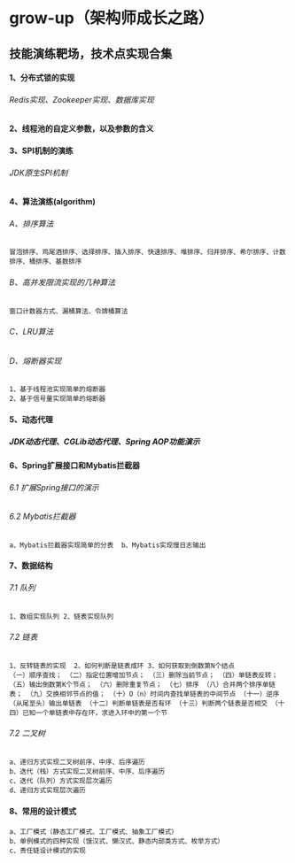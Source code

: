# grow-up（架构师成长之路）
## 技能演练靶场，技术点实现合集
#### 1、分布式锁的实现
###### Redis实现、Zookeeper实现、数据库实现
#### 2、线程池的自定义参数，以及参数的含义
#### 3、SPI机制的演练
###### JDK原生SPI机制
#### 4、算法演练(algorithm)
###### A、排序算法 
`冒泡排序、鸡尾酒排序、选择排序、插入排序、快速排序、堆排序、归并排序、希尔排序、计数排序、桶排序、基数排序`
###### B、高并发限流实现的几种算法
`窗口计数器方式、漏桶算法、令牌桶算法`
###### C、LRU算法

###### D、熔断器实现
`1、基于线程池实现简单的熔断器`<br/>
`2、基于信号量实现简单的熔断器`

#### 5、动态代理
##### JDK动态代理、CGLib动态代理、Spring AOP功能演示
#### 6、Spring扩展接口和Mybatis拦截器
###### 6.1 扩展Spring接口的演示
###### 6.2 Mybatis拦截器
`a、Mybatis拦截器实现简单的分表  b、Mybatis实现慢日志输出 `
#### 7、数据结构
###### 7.1 队列
`1、数组实现队列 2、链表实现队列`
###### 7.2 链表
`1、反转链表的实现  2、如何判断是链表成环 3、如何获取到倒数第N个结点`<br/>
`（一）顺序查找；
 （二）指定位置增加节点；
 （三）删除当前节点；
 （四）单链表反转；
 （五）输出倒数第K个节点；
 （六）删除重复节点；
 （七）排序
 （八）合并两个排序单链表；
 （九）交换相邻节点的值；
 （十）O（n）时间内查找单链表的中间节点
 （十一）逆序（从尾至头）输出单链表
 （十二）判断单链表是否有环
 （十三）判断两个链表是否相交
 （十四）已知一个单链表中存在环，求进入环中的第一个节
`
###### 7.2 二叉树
`a、递归方式实现二叉树前序、中序、后序遍历`<br/>
`b、迭代（栈）方式实现二叉树前序、中序、后序遍历`<br/>
`c、迭代（队列）方式实现层次遍历`<br/>
`d、递归方式实现层次遍历`<br/>
#### 8、常用的设计模式
``a、工厂模式（静态工厂模式、工厂模式、抽象工厂模式）``<br/>
``b、单例模式的四种实现（饿汉式、懒汉式、静态内部类方式、枚举方式）`` <br/>
``c、责任链设计模式的实现``<br/>


